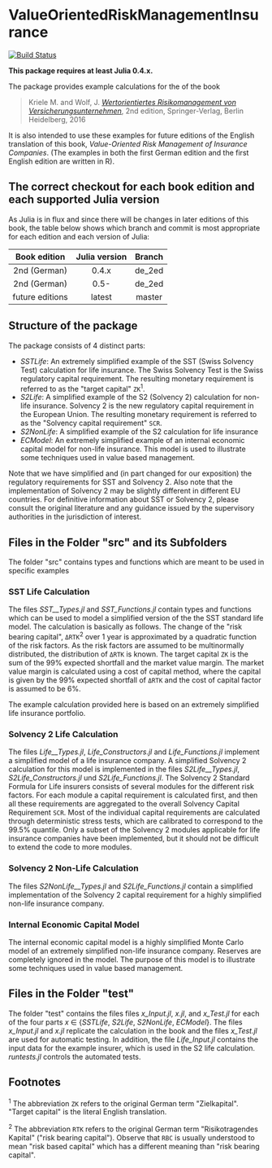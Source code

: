 # ValueOrientedRiskManagementInsurance

[![Build Status](https://travis-ci.org/mkriele/ValueOrientedRiskManagementInsurance.jl.svg?branch=master)](https://travis-ci.org/mkriele/ValueOrientedRiskManagementInsurance.jl)

**This package requires at least Julia 0.4.x.**

The package provides example calculations for the of the book

> Kriele M. and Wolf, J. [_Wertorientiertes Risikomanagement von  Versicherungsunternehmen_](http://www.springer.com/de/book/9783662502563), 2nd edition, Springer-Verlag, Berlin Heidelberg,  2016


It is also intended to use these examples for future editions of the English  translation of this book,  _Value-Oriented Risk Management of Insurance Companies_.  (The examples in both the first German edition and the first English edition are written in R).

## The correct checkout for each book edition and each supported Julia version

As Julia is in flux and since there will be changes in later editions of this book, the table below shows which branch and commit is most appropriate for each edition and each version of Julia:

|Book edition     | Julia version   | Branch    |
|:---------------:|:---------------:|:---------:|
| 2nd (German)    | 0.4.x           |  de_2ed   |
| 2nd (German)    | 0.5-            |  de_2ed   |
| future editions | latest          |  master   |


## Structure of the package

 The package consists of 4 distinct parts:

 - *SSTLife*: An extremely simplified example of the SST (Swiss Solvency Test) calculation for life insurance. The Swiss Solvency Test is the Swiss regulatory capital requirement.  The resulting monetary requirement is referred to as the "target capital" `ZK`<sup>1</sup>.
 - *S2Life*: A simplified example of the S2 (Solvency 2) calculation for non-life insurance. Solvency 2 is the new regulatory capital requirement in the European Union. The resulting monetary requirement is referred to as the "Solvency capital requirement" `SCR`.
 - *S2NonLife*: A simplified example of the S2 calculation for life insurance
 - *ECModel*: An extremely simplified example of an internal economic capital model for non-life insurance. This model is used to illustrate some techniques used in value based management.

Note that we have simplified and (in part changed for our exposition) the regulatory requirements for SST and Solvency 2. Also note that the implementation of Solvency 2 may be slightly different in different EU countries. For definitive information about SST or Solvency 2, please consult the original literature and any guidance issued by the supervisory authorities in the jurisdiction of interest.

## Files in the Folder "src" and its Subfolders

The folder "src" contains types and functions which are meant to be used in specific examples

### SST Life Calculation

The files *SST__Types.jl* and *SST_Functions.jl* contain types and functions which can be used to model a simplified version of the the SST standard life model. The calculation is basically as follows. The change of the "risk bearing capital", `ΔRTK`<sup>2</sup> over 1 year is approximated by a quadratic function of the risk factors. As the risk factors are assumed to be multinormally distributed, the distribution of `ΔRTK` is known.  The target capital `ZK` is the sum of the 99% expected shortfall and the market value margin.  The market value margin is calculated using a cost of capital method, where the capital is given by the 99% expected shortfall of `ΔRTK` and the cost of capital factor is assumed to be 6%.

 The example calculation provided here is based on an extremely simplified life insurance portfolio.

### Solvency 2 Life Calculation

The files *Life__Types.jl*, *Life_Constructors.jl* and *Life_Functions.jl* implement a simplified model of a life insurance company.  A simplified Solvency 2 calculation for this model is implemented in the files *S2Life__Types.jl*, *S2Life_Constructors.jl* und *S2Life_Functions.jl*. The Solvency 2 Standard Formula for Life insurers consists of several modules for the different risk factors. For each module a capital requirement is calculated first, and then all these requirements are aggregated to the overall Solvency Capital Requirement `SCR`. Most of the individual capital requirements are calculated through deterministic stress tests, which are calibrated to correspond to the 99.5% quantile.  Only a subset of the Solvency 2 modules applicable for life insurance companies have been implemented, but it should not be difficult to extend the code to more modules.


### Solvency 2 Non-Life Calculation

The files *S2NonLife__Types.jl* and *S2Life_Functions.jl* contain a simplified implementation of the Solvency 2 capital requirement for a highly simplified non-life insurance company.

### Internal Economic Capital Model

The internal economic capital model is a highly simplified Monte Carlo model of an extremely simplified non-life insurance company.  Reserves are completely ignored in the model. The purpose of this model is to illustrate some techniques used in value based management.

## Files in the Folder "test"

The folder "test" contains the files files *x_Input.jl*, *x.jl*, and *x_Test.jl* for each of the four parts *x* ∈ {*SSTLife*, *S2Life*, *S2NonLife*, *ECModel*}. The files *x_Input.jl* and *x.jl* replicate the calculation in the book and the files *x_Test.jl* are used for automatic testing.  In addition, the file *Life_Input.jl* contains the input data for the example insurer, which is used  in the S2 life calculation.  *runtests.jl* controls the automated tests.

## Footnotes

<sup>1</sup> The abbreviation `ZK` refers to the original German term "Zielkapital". "Target capital" is the literal English translation.

<sup>2</sup> The abbreviation `RTK` refers to the  original German term "Risikotragendes Kapital" ("risk bearing capital"). Observe that `RBC` is usually understood to mean "risk based capital" which has a different meaning than "risk bearing capital".  
